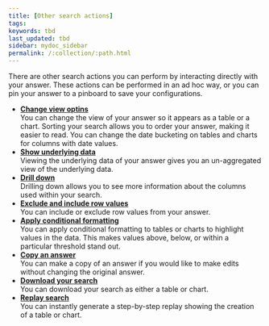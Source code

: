 ```yaml
---
title: [Other search actions]
tags:
keywords: tbd
last_updated: tbd
sidebar: mydoc_sidebar
permalink: /:collection/:path.html
---
```

There are other search actions you can perform by interacting directly with your answer. These actions can be performed in an ad hoc way, or you can pin your answer to a pinboard to save your configurations.

-   **[Change view optins](../../complex-search/change-the-view.html)**  
You can change the view of your answer so it appears as a table or a chart. Sorting your search allows you to order your answer, making it easier to read.
You can change the date bucketing on tables and charts for columns with date values.
-   **[Show underlying data](../../complex-search/show-underlying-data.html)**  
Viewing the underlying data of your answer gives you an un-aggregated view of the underlying data.
-   **[Drill down](../../complex-search/drill-down.html)**  
Drilling down allows you to see more information about the columns used within your search.
-   **[Exclude and include row values](../../end-user/search/exclude_and_include_row_values.html)**  
You can include or exclude row values from your answer.
-   **[Apply conditional formatting](../../end-user/search/about-conditional-formatting.html)**  
You can apply conditional formatting to tables or charts to highlight values in the data. This makes values above, below, or within a particular threshold stand out.
-   **[Copy an answer](../../end-user/search/make-a-copy-of-an-answer.html)**  
You can make a copy of an answer if you would like to make edits without changing the original answer.
-   **[Download your search](../../complex-search/download-your-search.html)**  
You can download your search as either a table or chart.
-   **[Replay search](../../end-user/search/replay-search.html)**  
You can instantly generate a step-by-step replay showing the creation of a table or chart.
